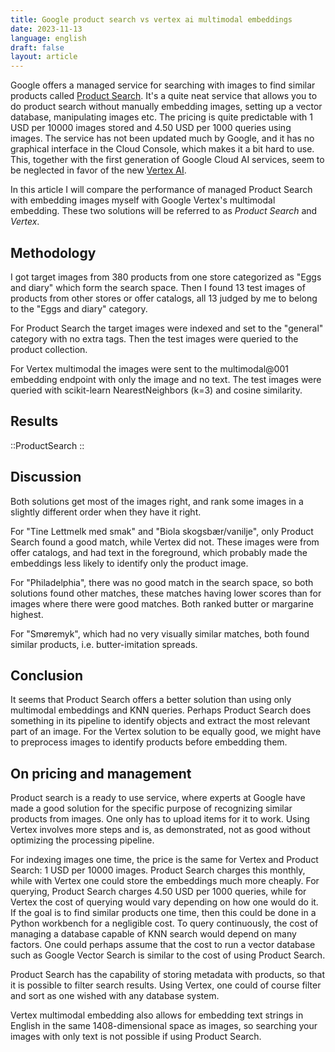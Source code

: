 ```yaml
---
title: Google product search vs vertex ai multimodal embeddings
date: 2023-11-13
language: english
draft: false
layout: article
---
```




Google offers a managed service for searching with images to find similar products called [Product Search](https://cloud.google.com/vision/product-search/docs). It's a quite neat service that allows you to do product search without manually embedding images, setting up a vector database, manipulating images etc. The pricing is quite predictable with 1 USD per 10000 images stored and 4.50 USD per 1000 queries using images.
The service has not been updated much by Google, and it has no graphical interface in the Cloud Console, which makes it a bit hard to use. This, together with the first generation of Google Cloud AI services, seem to be neglected in favor of the new [Vertex AI](https://cloud.google.com/vertex-ai-vision).

In this article I will compare the performance of managed Product Search with embedding images myself with Google Vertex's multimodal embedding. These two solutions will be referred to as _Product Search_ and _Vertex_.

## Methodology

I got target images from 380 products from one store categorized as "Eggs and diary" which form the search space. Then I found 13 test images of products from other stores or offer catalogs, all 13 judged by me to belong to the "Eggs and diary" category.

For Product Search the target images were indexed and set to the "general" category with no extra tags. Then the test images were queried to the product collection.

For Vertex multimodal the images were sent to the multimodal@001 embedding endpoint with only the image and no text. The test images were queried with scikit-learn NearestNeighbors (k=3) and cosine similarity.

## Results

::ProductSearch
::

## Discussion

Both solutions get most of the images right, and rank some images in a slightly different order when they have it right.

For "Tine Lettmelk med smak" and "Biola skogsbær/vanilje", only Product Search found a good match, while Vertex did not. These images were from offer catalogs, and had text in the foreground, which probably made the embeddings less likely to identify only the product image.

For "Philadelphia", there was no good match in the search space, so both solutions found other matches, these matches having lower scores than for images where there were good matches. Both ranked butter or margarine highest.

For "Smøremyk", which had no very visually similar matches, both found similar products, i.e. butter-imitation spreads.

## Conclusion

It seems that Product Search offers a better solution than using only multimodal embeddings and KNN queries. Perhaps Product Search does something in its pipeline to identify objects and extract the most relevant part of an image. For the Vertex solution to be equally good, we might have to preprocess images to identify products before embedding them.


## On pricing and management

Product search is a ready to use service, where experts at Google have made a good solution for the specific purpose of recognizing similar products from images. One only has to upload items for it to work. Using Vertex involves more steps and is, as demonstrated, not as good without optimizing the processing pipeline.


For indexing images one time, the price is the same for Vertex and Product Search: 1 USD per 10000 images. Product Search charges this monthly, while with Vertex one could store the embeddings much more cheaply.
For querying, Product Search charges 4.50 USD per 1000 queries, while for Vertex the cost of querying would vary depending on how one would do it. If the goal is to find similar products one time, then this could be done in a Python workbench for a negligible cost. To query continuously, the cost of managing a database capable of KNN search would depend on many factors. One could perhaps assume that the cost to run a vector database such as Google Vector Search is similar to the cost of using Product Search. 

Product Search has the capability of storing metadata with products, so that it is possible to filter search results. Using Vertex, one could of course filter and sort as one wished with any database system.

Vertex multimodal embedding also allows for embedding text strings in English in the same 1408-dimensional space as images, so searching your images with only text is not possible if using Product Search.
